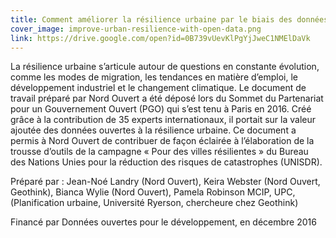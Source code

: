 ```yaml
---
title: Comment améliorer la résilience urbaine par le biais des données ouvertes? (en anglais)
cover_image: improve-urban-resilience-with-open-data.png
link: https://drive.google.com/open?id=0B739vUevKlPgYjJweC1NMElDaVk
---
```

La résilience urbaine s’articule autour de questions en constante évolution, comme les modes de migration, les tendances en matière d’emploi, le développement industriel et le changement climatique. Le document de travail préparé par Nord Ouvert a été déposé lors du Sommet du Partenariat pour un Gouvernement Ouvert (PGO) qui s’est tenu à Paris en 2016. Créé grâce à la contribution de 35 experts internationaux, il portait sur la valeur ajoutée des données ouvertes à la résilience urbaine. Ce document a permis à Nord Ouvert de contribuer de façon éclairée à l’élaboration de la trousse d’outils de la campagne « Pour des villes résilientes » du Bureau des Nations Unies pour la réduction des risques de catastrophes (UNISDR).

Préparé par : Jean-Noé Landry (Nord Ouvert), Keira Webster (Nord Ouvert, Geothink), Bianca Wylie (Nord Ouvert), Pamela Robinson MCIP, UPC, (Planification urbaine, Université Ryerson, chercheure chez Geothink)

Financé par Données ouvertes pour le développement, en décembre 2016
